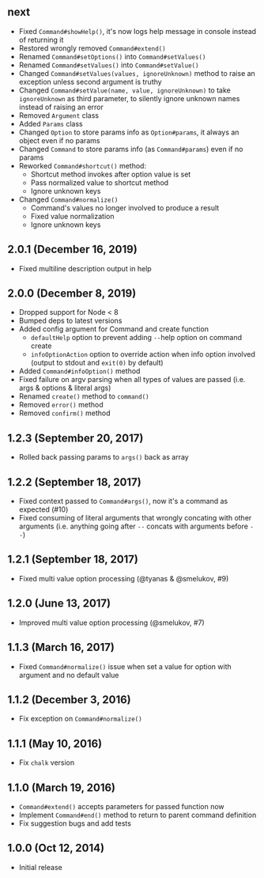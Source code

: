 ## next

- Fixed `Command#showHelp()`, it's now logs help message in console instead of returning it
- Restored wrongly removed `Command#extend()`
- Renamed `Command#setOptions()` into `Command#setValues()`
- Renamed `Command#setValues()` into `Command#setValue()`
- Changed `Command#setValues(values, ignoreUnknown)` method to raise an exception unless second argument is truthy
- Changed `Command#setValue(name, value, ignoreUnknown)` to take `ignoreUnknown` as third parameter, to silently ignore unknown names instead of raising an error
- Removed `Argument` class
- Added `Params` class
- Changed `Option` to store params info as `Option#params`, it always an object even if no params
- Changed `Command` to store params info (as `Command#params`) even if no params
- Reworked `Command#shortcut()` method:
    - Shortcut method invokes after option value is set
    - Pass normalized value to shortcut method
    - Ignore unknown keys
- Changed `Command#normalize()`
    - Command's values no longer involved to produce a result
    - Fixed value normalization
    - Ignore unknown keys

## 2.0.1 (December 16, 2019)

- Fixed multiline description output in help

## 2.0.0 (December 8, 2019)

- Dropped support for Node < 8
- Bumped deps to latest versions
- Added config argument for Command and create function
    - `defaultHelp` option to prevent adding `--`help option on command create
    - `infoOptionAction` option to override action when info option involved (output to stdout and `exit(0)` by default)
- Added `Command#infoOption()` method
- Fixed failure on argv parsing when all types of values are passed (i.e. args & options & literal args)
- Renamed `create()` method to `command()`
- Removed `error()` method
- Removed `confirm()` method

## 1.2.3 (September 20, 2017)

- Rolled back passing params to `args()` back as array

## 1.2.2 (September 18, 2017)

- Fixed context passed to `Command#args()`, now it's a command as expected (#10)
- Fixed consuming of literal arguments that wrongly concating with other arguments (i.e. anything going after `--` concats with arguments before `--`)

## 1.2.1 (September 18, 2017)

- Fixed multi value option processing (@tyanas & @smelukov, #9)

## 1.2.0 (June 13, 2017)

- Improved multi value option processing (@smelukov, #7)

## 1.1.3 (March 16, 2017)

- Fixed `Command#normalize()` issue when set a value for option with argument and no default value

## 1.1.2 (December 3, 2016)

- Fix exception on `Command#normalize()`

## 1.1.1 (May 10, 2016)

- Fix `chalk` version

## 1.1.0 (March 19, 2016)

- `Command#extend()` accepts parameters for passed function now
- Implement `Command#end()` method to return to parent command definition
- Fix suggestion bugs and add tests

## 1.0.0 (Oct 12, 2014)

- Initial release
